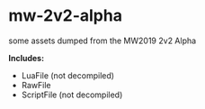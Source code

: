 # mw-2v2-alpha

<p>some assets dumped from the MW2019 2v2 Alpha</p>

<p><strong>Includes:</strong></p>
<ul>
  <li>LuaFile (not decompiled)</li>
  <li>RawFile</li>
  <li>ScriptFile (not decompiled)</li>
</ul>

